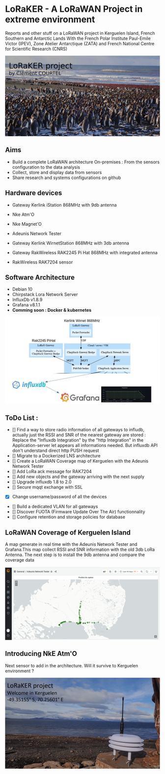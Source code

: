 # LoRaKER - A LoRaWAN Project in extreme environment

Reports and other stuff on a LoRaWAN project in Kerguelen Island, French Southern and Antarctic Lands
With the French Polar Institute Paul-Emile Victor (IPEV), Zone Atelier Antarctique (ZATA) and French National Centre for Scientific Research (CNRS)


![Manchots](./media/intro.JPG)

## Aims

- Build a complete LoRaWAN architecture On-premises : From the sensors configuration to the data analysis
- Collect, store and display data from sensors
- Share research and systems configurations on github

## Hardware devices

- Gateway Kerlink iStation 868MHz with 9db antenna
- Nke Atm'O
- Nke Magnet'O
- Adeunis Network Tester

- Gateway Kerlink WirnetStation 868MHz with 3db antenna
- Gateway RakWireless RAK2245 Pi Hat 868MHz with integrated antenna
- RakWireless RAK7204 sensor
	
## Software Architecture

- Debian 10
- Chirpstack Lora Network Server
- InfluxDb v1.8.9
- Grafana v8.1.1
- **Comming soon : Docker & kubernetes**

![Schema](./media/schema.jpg)

## ToDo List :

- [] Find a way to store radio information of all gateways to infludb, actually just the RSSI and SNR of the nearest gateway are stored : 
	Replace the "Influxdb Integration" by the "http Integration" in the Application-server let appears all informations needed. But influxdb API don't understand direct http PUSH request
- [] Migrate to a Dockerized LNS architecture
- [] Create a LoRaWAN Coverage map of Kerguelen with the Adeunis Network Tester  
- [] Add LoRa ack message for RAK7204
- [] Add new objects and the gateway arriving with the next supply
- [] Upgrade influxdb 1.8 to 2.0
- [] Secure mqqt exchange with SSL
- [x] Change username/password of all the devices
- [] Build a dedicated VLAN for all gateways 
- [] Discover FUOTA (Firmware Update Over The Air) functionnality
- [] Configure retention and storage policies for database

## LoRaWAN Coverage of Kerguelen Island

A map generate in real time with the Adeunis Network Tester and Grafana.This map collect RSSI and SNR information with the old 3db LoRa Antenna. The next step is to install the 9db antenna and compare the coverage data 

![Map](./media/grafanaLoRaMap3.png)

## Introducing NkE Atm'O

Next sensor to add in the architecture. Will it survive to Kerguelen environment ? 

![NkESensor](./media/CapteurNKEinKerguelen2.jpg)
